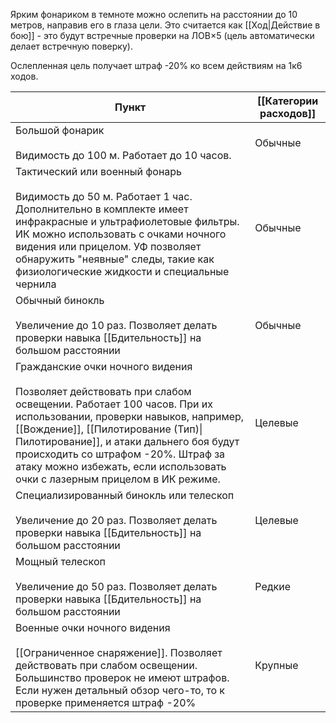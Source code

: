 Ярким фонариком в темноте можно ослепить на расстоянии до 10 метров, направив его в глаза цели. Это считается как [[Ход|Действие в бою]] - это будут встречные проверки на ЛОВ×5 (цель автоматически делает встречную поверку).

Ослепленная цель получает штраф -20% ко всем действиям на 1к6 ходов.

| Пункт                                                                                                                                                                                                                                                                                                                                                           | [[Категории расходов]] |
| --------------------------------------------------------------------------------------------------------------------------------------------------------------------------------------------------------------------------------------------------------------------------------------------------------------------------------------------------------------- | ---------------------- |
| Большой фонарик<br><br>Видимость до 100 м. Работает до 10 часов.                                                                                                                                                                                                                                                                                                | Обычные                |
| Тактический или военный фонарь<br><br>Видимость до 50 м. Работает 1 час. Дополнительно в комплекте имеет инфракрасные и ультрафиолетовые фильтры. ИК можно использовать с очками ночного видения или прицелом. УФ позволяет обнаружить "неявные" следы, такие как физиологические жидкости и специальные чернила                                                | Обычные                |
| Обычный бинокль<br><br>Увеличение до 10 раз. Позволяет делать проверки навыка [[Бдительность]] на большом расстоянии                                                                                                                                                                                                                                            | Обычные                |
| Гражданские очки ночного видения<br><br>Позволяет действовать при слабом освещении. Работает 100 часов. При их использовании, проверки навыков, например, [[Вождение]], [[Пилотирование (Тип)\|Пилотирование]], и атаки дальнего боя  будут происходить со штрафом -20%. Штраф за атаку можно избежать, если использовать очки с лазерным прицелом в ИК режиме. | Целевые                |
| Специализированный бинокль или телескоп<br><br>Увеличение до 20 раз. Позволяет делать проверки навыка [[Бдительность]] на большом расстоянии                                                                                                                                                                                                                    | Целевые                |
| Мощный телескоп<br><br>Увеличение до 50 раз. Позволяет делать проверки навыка [[Бдительность]] на большом расстоянии                                                                                                                                                                                                                                            | Редкие                 |
| Военные очки ночного видения<br><br>[[Ограниченное снаряжение]]. Позволяет действовать при слабом освещении. Большинство проверок не имеют штрафов. Если нужен детальный обзор чего-то, то к проверке применяется штраф -20%                                                                                                                                    | Крупные                |

